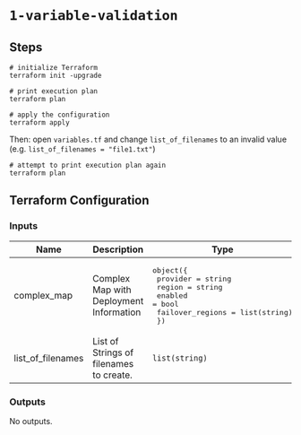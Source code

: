 # `1-variable-validation`

## Steps

```shell
# initialize Terraform
terraform init -upgrade

# print execution plan
terraform plan

# apply the configuration
terraform apply
```

Then: open `variables.tf` and change `list_of_filenames` to an invalid value (e.g. `list_of_filenames = "file1.txt"`)

```shell
# attempt to print execution plan again
terraform plan
```

## Terraform Configuration

<!-- BEGIN_TF_DOCS -->
### Inputs

| Name | Description | Type | Required |
|------|-------------|------|:--------:|
| complex_map | Complex Map with Deployment Information | <pre>object({<br>    provider         = string<br>    region           = string<br>    enabled          = bool<br>    failover_regions = list(string)<br>  })</pre> | no |
| list_of_filenames | List of Strings of filenames to create. | `list(string)` | no |

### Outputs

No outputs.
<!-- END_TF_DOCS -->

